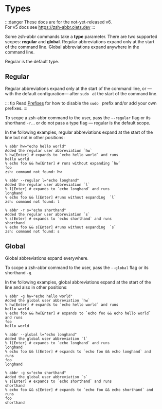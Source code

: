 # Types

:::danger
These docs are for the not-yet-released v6.  
For v5 docs see <https://zsh-abbr.olets.dev>
:::

Some zsh-abbr commands take a **type** parameter. There are two supported scopes: **regular** and **global**. Regular abbreviations expand only at the start of the command line. Global abbreviations expand anywhere in the command line.

Regular is the default type.

## Regular

Regular abbreviations expand only at the start of the command line, or —with the default configuration— after `sudo ` at the start of the command line.

::: tip
Read [Prefixes](./prefixes.md) for how to disable the `sudo ` prefix and/or add your own prefixes.
:::

To scope a zsh-abbr command to the user, pass the `--regular` flag or its shorthand `-r`… or do not pass a type flag — regular is the default scope.

In the following examples, regular abbreviations expand at the start of the line but not in other positions:

```shell{5}:no-line-numbers
% abbr hw="echo hello world"
Added the regular user abbreviation `hw`
% hw[Enter] # expands to `echo hello world` and runs
hello world
% echo foo && hw[Enter] # runs without expanding `hw`
foo
zsh: command not found: hw
```

```shell{5}:no-line-numbers
% abbr --regular l="echo longhand"
Added the regular user abbreviation `l`
% l[Enter] # expands to `echo longhand` and runs
longhand
% echo foo && l[Enter] #runs without expanding  `l`
zsh: command not found: l
```

```shell{5}:no-line-numbers
% abbr -r s="echo shorthand"
Added the regular user abbreviation `s`
% s[Enter] # expands to `echo shorthand` and runs
shorthand
% echo foo && s[Enter] #runs without expanding  `s`
zsh: command not found: s
```

## Global

Global abbreviations expand everywhere.

To scope a zsh-abbr command to the user, pass the `--global` flag or its shorthand `-g`.

In the following examples, global abbreviations expand at the start of the line and also in other positions:


```shell{5}:no-line-numbers
% abbr -g hw="echo hello world"
Added the global user abbreviation `hw`
% hw[Enter] # expands to `echo hello world` and runs
hello world
% echo foo && hw[Enter] # expands to `echo foo && echo hello world` and runs
foo
hello world
```

```shell{5}:no-line-numbers
% abbr --global l="echo longhand"
Added the global user abbreviation `l`
% l[Enter] # expands to `echo longhand` and runs
longhand
% echo foo && l[Enter] # expands to `echo foo && echo longhand` and runs
foo
longhand
```

```shell{5}:no-line-numbers
% abbr -g s="echo shorthand"
Added the global user abbreviation `s`
% s[Enter] # expands to `echo shorthand` and runs
shorthand
% echo foo && s[Enter] # expands to `echo foo && echo shorthand` and runs
foo
shorthand
```

